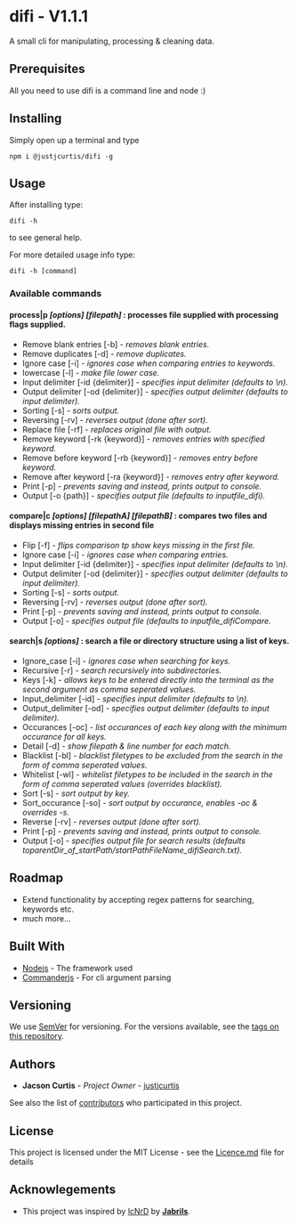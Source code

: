 # difi - V1.1.1

A small cli for manipulating, processing & cleaning data.


## Prerequisites

All you need to use difi is a command line and node :)

## Installing

Simply open up a terminal and type 

```
npm i @justjcurtis/difi -g
```

## Usage

After installing type:
```
difi -h
```
to see general help.

For more detailed usage info type:
```
difi -h [command]
```

### Available commands

#### **process|p** *[options] [filepath]* : processes file supplied with processing flags supplied.

- Remove blank entries [-b] - *removes blank entries.*
- Remove duplicates [-d] - *remove duplicates.*
- Ignore case [-i] - *ignores case when comparing entries to keywords.*
- lowercase [-l] - *make file lower case.*
- Input delimiter [-id {delimiter}] - *specifies input delimiter (defaults to \n).*
- Output delimiter [-od {delimiter}] - *specifies output delimiter (defaults to input delimiter).*
- Sorting [-s] - *sorts output.*
- Reversing [-rv] - *reverses output (done after sort).*
- Replace file [-rf] - *replaces original file with output.*
- Remove keyword [-rk {keyword}] - *removes entries with specified keyword.*
- Remove before keyword [-rb {keyword}] - *removes entry before keyword.*
- Remove after keyword [-ra {keyword}] - *removes entry after keyword.*
- Print [-p] - *prevents saving and instead, prints output to console.*
- Output [-o {path}] - *specifies output file (defaults to inputfile_difi).*

#### **compare|c** *[options] [filepathA] [filepathB]* : compares two files and displays missing entries in second file

- Flip [-f] - *flips comparison tp show keys missing in the first file.*
- Ignore case [-i] - *ignores case when comparing entries.*
- Input delimiter [-id {delimiter}] - *specifies input delimiter (defaults to \n).*
- Output delimiter [-od {delimiter}] - *specifies output delimiter (defaults to input delimiter).*
- Sorting [-s] - *sorts output.*
- Reversing [-rv] - *reverses output (done after sort).*
- Print [-p] - *prevents saving and instead, prints output to console.*
- Output [-o] - *specifies output file (defaults to inputfile_difiCompare.*

#### **search|s** *[options] <startPath> <keys>* : search a file or directory structure using a list of keys.

- Ignore_case [-i] - *ignores case when searching for keys.*
- Recursive [-r] - *search recursively into subdirectories.*
- Keys [-k] - *allows keys to be entered directly into the terminal as the second argument as comma seperated values.*
- Input_delimiter [-id] <delimiter> - *specifies input delimiter (defaults to \n).*
- Output_delimiter [-od] <delimiter> - *specifies output delimiter (defaults to input delimiter).*
- Occurances [-oc] - *list occurances of each key along with the minimum occurance for all keys.*
- Detail [-d] - *show filepath & line number for each match.*
- Blacklist [-bl] <csvFilter> - *blacklist filetypes to be excluded from the search in the form of comma seperated values.*
- Whitelist [-wl] <csvFilter> - *whitelist filetypes to be included in the search in the form of comma seperated values (overrides blacklist).*
- Sort [-s] - *sort output by key.*
- Sort_occurance [-so] - *sort output by occurance, enables -oc & overrides -s.*
- Reverse [-rv] - *reverses output (done after sort).*
- Print [-p] - *prevents saving and instead, prints output to console.*
- Output [-o] <outputPath> - *specifies output file for search results (defaults toparentDir_of_startPath/startPathFileName_difiSearch.txt).*

## Roadmap

- Extend functionality by accepting regex patterns for searching, keywords etc.
- much more...

## Built With

* [Nodejs](https://nodejs.org/) - The framework used
* [Commanderjs](https://github.com/tj/commander.js/) - For cli argument parsing

## Versioning

We use [SemVer](http://semver.org/) for versioning. For the versions available, see the [tags on this repository](https://github.com/justjcurtis/difi/tags). 

## Authors

* **Jacson Curtis** - *Project Owner* - [justjcurtis](https://github.com/justjcurtis)

See also the list of [contributors](https://github.com/justjcurtis/difi/contributors) who participated in this project.

## License

This project is licensed under the MIT License - see the [Licence.md](https://github.com/justjcurtis/difi/Licence.md) file for details

## Acknowlegements

* This project was inspired by [lcNrD](https://github.com/Jabrils/lcNrD) by [**Jabrils**](https://github.com/Jabrils).
